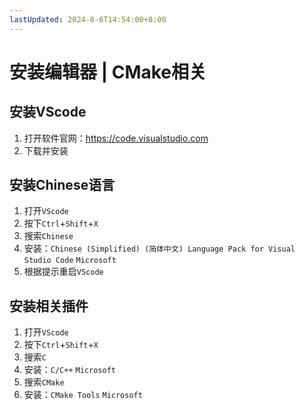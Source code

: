 ```yaml
---
lastUpdated: 2024-8-6T14:54:00+8:00
---
```


# 安装编辑器 | CMake相关

## 安装VScode

1. 打开软件官网：<https://code.visualstudio.com>
2. 下载并安装

## 安装Chinese语言

1. 打开```VScode```
2. 按下```Ctrl```+```Shift```+```X```
3. 搜索```Chinese```
4. 安装：```Chinese (Simplified) (简体中文) Language Pack for Visual Studio Code``` ```Microsoft```
5. 根据提示重启```VScode```

## 安装相关插件

1. 打开```VScode```
2. 按下```Ctrl```+```Shift```+```X```
3. 搜索```C```
4. 安装：```C/C++``` ```Microsoft```
5. 搜索```CMake```
6. 安装：```CMake Tools``` ```Microsoft```